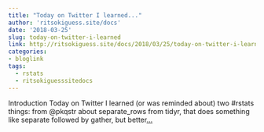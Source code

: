 ```yaml
---
title: "Today on Twitter I learned..."
author: 'ritsokiguess.site/docs'
date: '2018-03-25'
slug: today-on-twitter-i-learned
link: http://ritsokiguess.site/docs/2018/03/25/today-on-twitter-i-learned/
categories:
- bloglink
tags:
  - rstats
  - ritsokiguesssitedocs
---
```


Introduction Today on Twitter I learned (or was reminded about) two #rstats things: from @pkqstr about separate_rows from tidyr, that does something like separate followed by gather, but better[... <i class="fas fa-external-link-alt"></i>](http://ritsokiguess.site/docs/2018/03/25/today-on-twitter-i-learned/)

